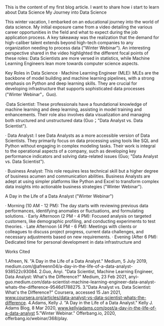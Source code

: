 This is the content of my first blog article. I want to share how i start to learn about Data Science My Journey into Data Science

This winter vacation, I embarked on an educational journey into the world of data science. My initial exposure came from a video detailing the various career opportunities in the field and what to expect during the job application process. A key takeaway was the realization that the demand for high-caliber talent extends beyond high-tech companies to any organization needing to process data ("Winter Webinar"). An interesting perspective shared in the video highlighted the different focal points of these roles: Data Scientists are more versed in statistics, while Machine Learning Engineers lean more towards computer science aspects.

Key Roles in Data Science 
· Machine Learning Engineer (MLE): MLEs are the backbone of model building and machine learning pipelines, with a strong emphasis on Python and deep learning skills. They are crucial for developing infrastructure that supports sophisticated data processes ("Winter Webinar"，Guo).

·Data Scientist: These professionals have a foundational knowledge of machine learning and deep learning, assisting in model training and enhancements. Their role also involves data visualization and managing both structured and unstructured data (Guo；"Data Analyst vs. Data Scientist").

· Data Analyst: I see Data Analysts as a more accessible version of Data Scientists. They primarily focus on data processing using tools like SQL and Python without engaging in complex modeling tasks. Their work is integral to the operational aspects of a company, such as developing key performance indicators and solving data-related issues (Guo; "Data Analyst vs. Data Scientist").

· Business Analyst: This role requires less technical skill but a higher degree of business acumen and communication abilities. Business Analysts are adept at using simpler platforms like Python and Excel to transform complex data insights into actionable business strategies ("Winter Webinar").

A Day in the Life of a Data Analyst ("Winter Webinar")

· Morning (10 AM - 12 PM): The day starts with reviewing previous data performances, identifying anomalies or fluctuations, and formulating solutions. 
· Early Afternoon (2 PM - 4 PM): Focused analysis on targeted customers, like demographic profiling, and conducting experiments to test theories. 
· Late Afternoon (4 PM - 6 PM): Meetings with clients or colleagues to discuss project progress, current data challenges, and necessary adjustments based on new requirements. 
· Evening (After 6 PM): Dedicated time for personal development in data infrastructure and

Works Cited

1.Afreen, N. "A Day in the Life of a Data Analyst." Medium, 5 July 2019, medium.com/@afreenn04/a-day-in-the-life-of-a-data-analyst-938522c93084. 
2.Guo, Anyi. "Data Scientist, Machine Learning Engineer, Data Analyst: What's the Difference?" Medium, 23 Feb 2021, anyi-guo.medium.com/data-scientist-machine-learning-engineer-data-analyst-whats-the-difference-9546d1788275.
3."Data Analyst vs. Data Scientist: What's the Difference?" Coursera, accessed 15 Jan 2021, www.coursera.org/articles/data-analyst-vs-data-scientist-whats-the-difference.
4.Adams, Kelly J. "A Day in the Life of a Data Analyst." Kelly J. Adams Blog, 8 Mar 2020, www.kellyjadams.com/post/a-day-in-the-life-of-a-data-analyst 
5."Winter Webinar." Offerbang.io, 2020, offerbang.io/webinar/368/play.
